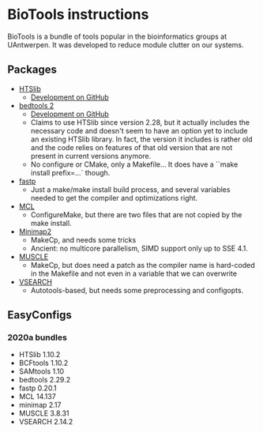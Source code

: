 # BioTools instructions

BioTools is a bundle of tools popular in the bioinformatics groups at UAntwerpen.
It was developed to reduce module clutter on our systems.

## Packages

* [HTSlib](http://www.htslib.org/)
    * [Development on GitHub](https://github.com/samtools/htslib)
* [bedtools 2](https://bedtools.readthedocs.io/en/latest/)
    * [Development on GitHub](https://github.com/arq5x/bedtools2)
    * Claims to use HTSlib since version 2.28, but it actually includes the necessary
      code and doesn't seem to have an option yet to include an existing HTSlib library.
      In fact, the version it includes is rather old and the code relies on features 
      of that old version that are not present in current versions anymore.
    * No configure or CMake, only a Makefile... It does have a ``make install prefix=...`
      though.
* [fastp](https://github.com/OpenGene/fastp)
    * Just a make/make install build process, and several variables needed to get the
      compiler and optimizations right.
* [MCL](http://micans.org/mcl/)
    * ConfigureMake, but there are two files that are not copied by the make install.
* [Minimap2](https://github.com/lh3/minimap2)
    * MakeCp, and needs some tricks
    * Ancient: no multicore parallelism, SIMD support only up to SSE 4.1.
* [MUSCLE](http://drive5.com/muscle/)
    * MakeCp, but does need a patch as the compiler name is hard-coded in the Makefile
      and not even in a variable that we can overwrite
* [VSEARCH](https://github.com/torognes/vsearch)
    * Autotools-based, but needs some preprocessing and configopts.


## EasyConfigs

### 2020a bundles

* HTSlib 1.10.2
* BCFtools 1.10.2
* SAMtools 1.10
* bedtools 2.29.2
* fastp 0.20.1
* MCL 14.137
* minimap 2.17
* MUSCLE 3.8.31
* VSEARCH 2.14.2




